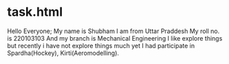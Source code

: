 # task.html
Hello Everyone;
My name is Shubham
 I am from Uttar Praddesh
My roll no. is 220103103
And my branch is Mechanical Engineering
I like explore things but recently i have not explore things much yet
I had participate in Spardha(Hockey), Kirti(Aeromodelling).